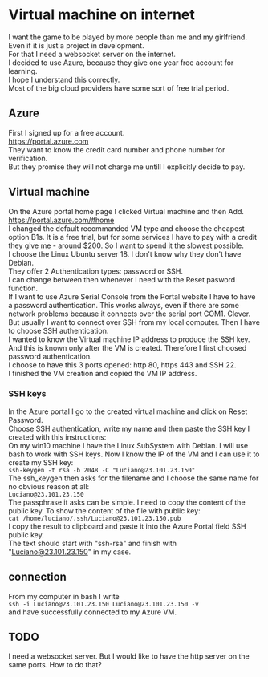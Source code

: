 # Virtual machine on internet

I want the game to be played by more people than me and my girlfriend.  
Even if it is just a project in development.  
For that I need a websocket server on the internet.  
I decided to use Azure, because they give one year free account for learning.  
I hope I understand this correctly.  
Most of the big cloud providers have some sort of free trial period.  

## Azure
First I signed up for a free account.  
https://portal.azure.com  
They want to know the credit card number and phone number for verification.  
But they promise they will not charge me untill I explicitly decide to pay.  

## Virtual machine
On the Azure portal home page I clicked Virtual machine and then Add.   
https://portal.azure.com/#home  
I changed the default recommanded VM type and choose the cheapest option B1s.
It is a free trial, but for some services I have to pay with a credit they give me - around $200. So I want to spend it the slowest possible.  
I choose the Linux Ubuntu server 18. I don't know why they don't have Debian.  
They offer 2 Authentication types: password or SSH.  
I can change between then whenever I need with the Reset pasword function.  
If I want to use Azure Serial Console from the Portal website I have to have a password authentication. This works always, even if there are some network problems because it connects over the serial port COM1. Clever.  
But usually I want to connect over SSH from my local computer. Then I have to choose SSH authentication.  
I wanted to know the Virtual machine IP address to produce the SSH key. And this is known only after the VM is created. Therefore I first choosed password authentication.  
I choose to have this 3 ports opened: http 80, https 443 and SSH 22.  
I finished the VM creation and copied the VM IP address.  

### SSH keys
In the Azure portal I go to the created virtual machine and click on Reset Password.  
Choose SSH authentication, write my name and then paste the SSH key I created with this instructions:  
On my win10 machine I have the Linux SubSystem with Debian. I will use bash to work with SSH keys. Now I know the IP of the VM and I can use it to create my SSH key:    
`ssh-keygen -t rsa -b 2048 -C "Luciano@23.101.23.150"`  
The ssh_keygen then asks for the filename and I choose the same name for no obvious reason at all:  
`Luciano@23.101.23.150`  
The passphrase it asks can be simple. 
I need to copy the content of the public key. To show the content of the file with public key:  
`cat /home/luciano/.ssh/Luciano@23.101.23.150.pub`   
I copy the result to clipboard and paste it into the Azure Portal field SSH public key.  
The text should start with "ssh-rsa" and finish with "Luciano@23.101.23.150" in my case.  

## connection
From my computer in bash I write   
`ssh -i Luciano@23.101.23.150 Luciano@23.101.23.150 -v`  
and have successfully connected to my Azure VM.  

## TODO
I need a websocket server. But I would like to have the http server on the same ports. How to do that?